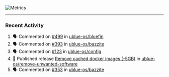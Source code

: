 ![Metrics](https://metrics.lecoq.io/KyleGospo?template=classic&base=header%2C%20activity%2C%20community%2C%20repositories%2C%20metadata&base.indepth=false&base.hireable=false&base.skip=false&config.timezone=America%2FLos_Angeles)

---
### Recent Activity
<!--START_SECTION:activity-->
1. 🗣 Commented on [#499](https://github.com/ublue-os/bluefin/issues/499#issuecomment-1741872271) in [ublue-os/bluefin](https://github.com/ublue-os/bluefin)
2. 🗣 Commented on [#393](https://github.com/ublue-os/bazzite/issues/393#issuecomment-1741871709) in [ublue-os/bazzite](https://github.com/ublue-os/bazzite)
3. 🗣 Commented on [#123](https://github.com/ublue-os/config/pull/123#issuecomment-1741826456) in [ublue-os/config](https://github.com/ublue-os/config)
4. 🚀 Published release [Remove cached docker images (-5GB)](https://github.com/ublue-os/remove-unwanted-software/releases/tag/v4) in [ublue-os/remove-unwanted-software](https://github.com/ublue-os/remove-unwanted-software)
5. 🗣 Commented on [#353](https://github.com/ublue-os/bazzite/issues/353#issuecomment-1741808812) in [ublue-os/bazzite](https://github.com/ublue-os/bazzite)
<!--END_SECTION:activity-->
